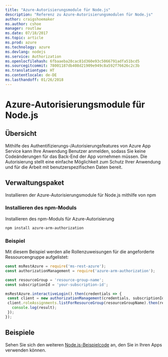 ```yaml
---
title: "Azure-Autorisierungsmodule für Node.js"
description: "Referenz zu Azure-Autorisierungsmodulen für Node.js"
author: craigshoemaker
ms.author: cshoe
manager: routlaw
ms.date: 07/18/2017
ms.topic: article
ms.prod: azure
ms.technology: azure
ms.devlang: nodejs
ms.service: Authorization
ms.openlocfilehash: 6fbaaeba28cac81d360e93c5066791adfa51bcd5
ms.sourcegitcommit: 78001187db408d21909e949c8a592f76626c2c3b
ms.translationtype: HT
ms.contentlocale: de-DE
ms.lasthandoff: 01/26/2018
---
```

# <a name="azure-authorization-modules-for-nodejs"></a>Azure-Autorisierungsmodule für Node.js

## <a name="overview"></a>Übersicht

Mithilfe des Authentifizierungs-/Autorisierungsfeatures von Azure App Service kann Ihre Anwendung Benutzer anmelden, sodass Sie keine Codeänderungen für das Back-End der App vornehmen müssen. Die Autorisierung stellt eine einfache Möglichkeit zum Schutz Ihrer Anwendung und für die Arbeit mit benutzerspezifischen Daten bereit.

## <a name="management-package"></a>Verwaltungspaket

Installieren der Azure-Autorisierungsmodule für Node.js mithilfe von npm

### <a name="install-the-npm-module"></a>Installieren des npm-Moduls

Installieren des npm-Moduls für Azure-Autorisierung

```bash
npm install azure-arm-authorization
```

### <a name="example"></a>Beispiel

Mit diesem Beispiel werden alle Rollenzuweisungen für die angeforderte Ressourcengruppe aufgelistet:

```javascript
const msRestAzure = require('ms-rest-azure');
const authorizationManagement = require('azure-arm-authorization');

const resourceGroup = 'resource-group-name';
const subscriptionId = 'your-subscription-id';

msRestAzure.interactiveLogin().then(credentials => {
 const client = new authorizationManagement(credentials, subscriptionId);
 client.roleAssignments.listForResourceGroup(resourceGroupName).then(result => {
   console.log(result);
 });
});
```

## <a name="samples"></a>Beispiele

Sehen Sie sich den weiteren [Node.js-Beispielcode](https://azure.microsoft.com/resources/samples/?platform=nodejs) an, den Sie in Ihren Apps verwenden können.
